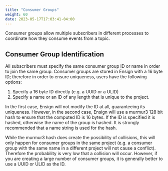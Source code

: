 ```yaml
---
title: "Consumer Groups"
weight: 60
date: 2023-05-17T17:03:41-04:00
---
```


Consumer groups allow multiple subscribers in different processes to coordinate how they consume events from a topic.

<!--more-->

## Consumer Group Identification

All subscribers must specify the same consumer group ID or name in order to join the same group. Consumer groups are stored in Ensign with a 16 byte ID; therefore in order to ensure uniqueness, users have the following options:

1. Specify a 16 byte ID directly (e.g. a UUID or a ULID)
2. Specify a name or an ID of any length that is unique to the project.

In the first case, Ensign will not modify the ID at all, guaranteeing its uniqueness. However, in the second case, Ensign will use a murmur3 128 bit hash to ensure that the computed ID is 16 bytes. If the ID is specified it is hashed, otherwise the name of the group is hashed. It is strongly recommended that a name string is used for the hash.

While the murmur3 hash does create the possibility of collisions, this will only happen for consumer groups in the same project (e.g. a consumer group with the same name in a different project will not cause a conflict). Therefore the probability is very low that a collision will occur. However, if you are creating a large number of consumer groups, it is generally better to use a UUID or ULID as the ID.